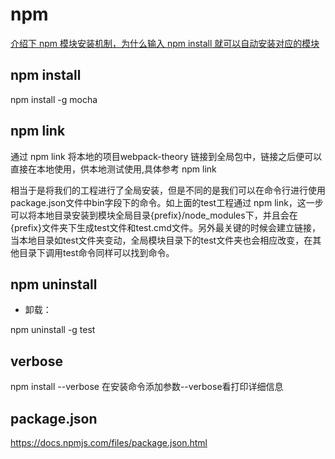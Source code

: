 
# npm

[介绍下 npm 模块安装机制，为什么输入 npm install 就可以自动安装对应的模块](https://github.com/Advanced-Frontend/Daily-Interview-Question/issues/22)

## npm install

npm install -g mocha

## npm link

通过 npm link 将本地的项目webpack-theory 链接到全局包中，链接之后便可以直接在本地使用，供本地测试使用,具体参考 npm link

 相当于是将我们的工程进行了全局安装，但是不同的是我们可以在命令行进行使用package.json文件中bin字段下的命令。如上面的test工程通过 npm link，这一步可以将本地目录安装到模块全局目录{prefix}/node_modules下，并且会在{prefix}文件夹下生成test文件和test.cmd文件。另外最关键的时候会建立链接，当本地目录如test文件夹变动，全局模块目录下的test文件夹也会相应改变，在其他目录下调用test命令同样可以找到命令。  

## npm uninstall

- 卸载：  

npm uninstall -g test

## verbose

npm install --verbose
在安装命令添加参数--verbose看打印详细信息

## package.json

<https://docs.npmjs.com/files/package.json.html>
